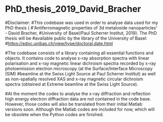 # PhD_thesis_2019_David_Bracher

#Disclaimer:
#This codebase was used in order to analyse data used for my PhD thesis (
#'Antiferromagnetic properties of 3d metaloxide nanoparticles' - David Bracher,
#University of Basel/Paul Scherrer Institut, 2019). The PhD thesis will be
#available public by  the library of the University of Basel:
#https://edoc.unibas.ch/view/type/doctoral.date.html

#The codebase consists of a library containing all essential functions and objects. It contains code to analyse x-ray absorption spectra with linear polarisation and x-ray magnetic linear dichroism spectra recorded by x-ray photoemission electron microscopy (at the Surface/Interface Microscopy (SIM) 
#beamline at the Swiss Light Source at Paul Scherrer Institut) as well as non-spatially resolved XAS and x-ray magnetic circular dichroism spectra (obtained at Extreme beamline at the Swiss Light Source).

#At the moment the codes to analyse the x-ray diffraction and reflection high energy electron diffraction data are not contained in the code base. However, those codes will also be translated from their initial Matlab versions soon. Although the Matlab codes are included for now, which will be obsolete when  the Python codes are finished.
 
